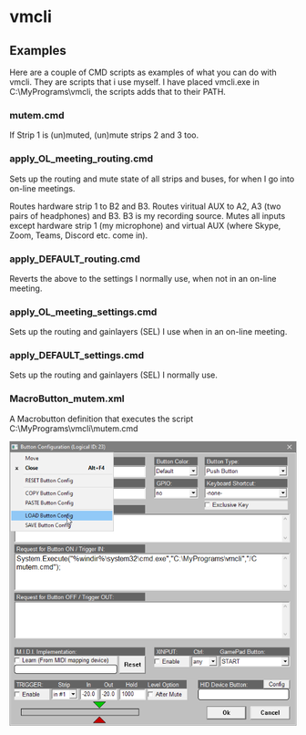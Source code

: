# vmcli

## Examples
Here are a couple of CMD scripts as examples of what you can do with vmcli.
They are scripts that i use myself.
I have placed vmcli.exe in C:\MyPrograms\vmcli, the scripts adds that to their PATH.

### mutem.cmd

If Strip 1 is (un)muted, (un)mute strips 2 and 3 too.

### apply_OL_meeting_routing.cmd

Sets up the routing and mute state of all strips and buses, for when I go into on-line meetings.

Routes hardware strip 1 to B2 and B3. Routes viritual AUX to A2, A3 (two pairs of headphones) and B3.  B3 is my recording source.
Mutes all inputs except hardware strip 1 (my microphone) and virtual AUX (where Skype, Zoom, Teams, Discord etc. come in).

### apply_DEFAULT_routing.cmd

Reverts the above to the settings I normally use, when not in an on-line meeting.

### apply_OL_meeting_settings.cmd

Sets up the routing and gainlayers (SEL) I use when in an on-line meeting.

### apply_DEFAULT_settings.cmd

Sets up the routing and gainlayers (SEL) I normally use.

### MacroButton_mutem.xml

A Macrobutton definition that executes the script C:\MyPrograms\vmcli\mutem.cmd

![Load it into a button.](/examples/mb_load.png)


